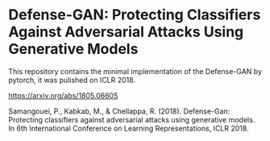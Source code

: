 # Defense-GAN: Protecting Classifiers Against Adversarial Attacks Using Generative Models

This repository contains the minimal implementation of the Defense-GAN by pytorch, it was pulished on ICLR 2018.

https://arxiv.org/abs/1805.06605

Samangouei, P., Kabkab, M., & Chellappa, R. (2018). Defense-Gan: Protecting classifiers against adversarial attacks using generative models. In 6th International Conference on Learning Representations, ICLR 2018.